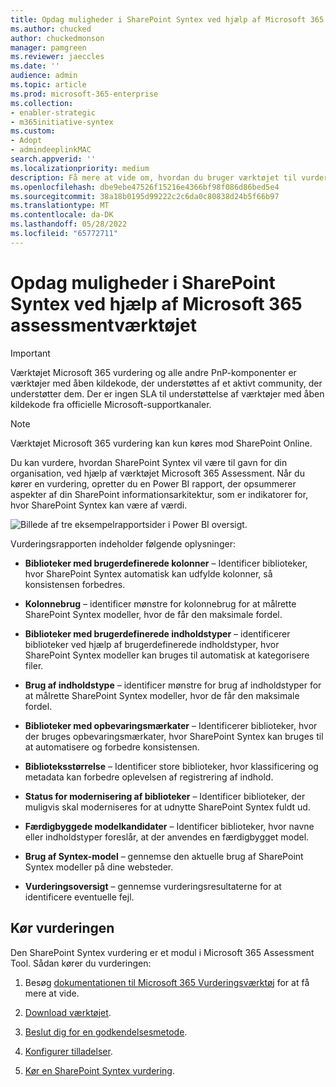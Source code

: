 ```yaml
---
title: Opdag muligheder i SharePoint Syntex ved hjælp af Microsoft 365 assessmentværktøjet
ms.author: chucked
author: chuckedmonson
manager: pamgreen
ms.reviewer: jaeccles
ms.date: ''
audience: admin
ms.topic: article
ms.prod: microsoft-365-enterprise
ms.collection:
- enabler-strategic
- m365initiative-syntex
ms.custom:
- Adopt
- admindeeplinkMAC
search.appverid: ''
ms.localizationpriority: medium
description: Få mere at vide om, hvordan du bruger værktøjet til vurdering af implementering til at se, hvordan din organisation kan drage fordel af SharePoint Syntex.
ms.openlocfilehash: dbe9ebe47526f15216e4366bf98f086d86bed5e4
ms.sourcegitcommit: 38a18b0195d99222c2c6da0c80838d24b5f66b97
ms.translationtype: MT
ms.contentlocale: da-DK
ms.lasthandoff: 05/28/2022
ms.locfileid: "65772711"
---
```

# <a name="discover-opportunities-in-sharepoint-syntex-by-using-the-microsoft-365-assessment-tool"></a>Opdag muligheder i SharePoint Syntex ved hjælp af Microsoft 365 assessmentværktøjet

> [!IMPORTANT]
> Værktøjet Microsoft 365 vurdering og alle andre PnP-komponenter er værktøjer med åben kildekode, der understøttes af et aktivt community, der understøtter dem. Der er ingen SLA til understøttelse af værktøjer med åben kildekode fra officielle Microsoft-supportkanaler. 

> [!NOTE]
> Værktøjet Microsoft 365 vurdering kan kun køres mod SharePoint Online. 

Du kan vurdere, hvordan SharePoint Syntex vil være til gavn for din organisation, ved hjælp af værktøjet Microsoft 365 Assessment. Når du kører en vurdering, opretter du en Power BI rapport, der opsummerer aspekter af din SharePoint informationsarkitektur, som er indikatorer for, hvor SharePoint Syntex kan være af værdi.

![Billede af tre eksempelrapportsider i Power BI oversigt.](../media/content-understanding/assessment-tool-reports.png)

Vurderingsrapporten indeholder følgende oplysninger: 

- **Biblioteker med brugerdefinerede kolonner** – Identificer biblioteker, hvor SharePoint Syntex automatisk kan udfylde kolonner, så konsistensen forbedres. 

- **Kolonnebrug** – identificer mønstre for kolonnebrug for at målrette SharePoint Syntex modeller, hvor de får den maksimale fordel. 

- **Biblioteker med brugerdefinerede indholdstyper** – identificerer biblioteker ved hjælp af brugerdefinerede indholdstyper, hvor SharePoint Syntex modeller kan bruges til automatisk at kategorisere filer. 

- **Brug af indholdstype** – identificer mønstre for brug af indholdstyper for at målrette SharePoint Syntex modeller, hvor de får den maksimale fordel. 

- **Biblioteker med opbevaringsmærkater** – Identificerer biblioteker, hvor der bruges opbevaringsmærkater, hvor SharePoint Syntex kan bruges til at automatisere og forbedre konsistensen. 

- **Biblioteksstørrelse** – Identificer store biblioteker, hvor klassificering og metadata kan forbedre oplevelsen af registrering af indhold. 

- **Status for modernisering af biblioteker** – Identificer biblioteker, der muligvis skal moderniseres for at udnytte SharePoint Syntex fuldt ud. 

- **Færdigbyggede modelkandidater** – Identificer biblioteker, hvor navne eller indholdstyper foreslår, at der anvendes en færdigbygget model. 

- **Brug af Syntex-model** – gennemse den aktuelle brug af SharePoint Syntex modeller på dine websteder. 

- **Vurderingsoversigt** – gennemse vurderingsresultaterne for at identificere eventuelle fejl. 

## <a name="run-the-assessment"></a>Kør vurderingen

Den SharePoint Syntex vurdering er et modul i Microsoft 365 Assessment Tool. Sådan kører du vurderingen: 

1. Besøg [dokumentationen til Microsoft 365 Vurderingsværktøj](https://pnp.github.io/pnpassessment/index.html) for at få mere at vide.

2. [Download værktøjet](https://pnp.github.io/pnpassessment/using-the-assessment-tool/download.html). 

3. [Beslut dig for en godkendelsesmetode](https://pnp.github.io/pnpassessment/using-the-assessment-tool/setupauth.html).

4. [Konfigurer tilladelser](https://pnp.github.io/pnpassessment/sharepoint-syntex/requirements.html). 

5. [Kør en SharePoint Syntex vurdering](https://pnp.github.io/pnpassessment/sharepoint-syntex/assess.html). 

